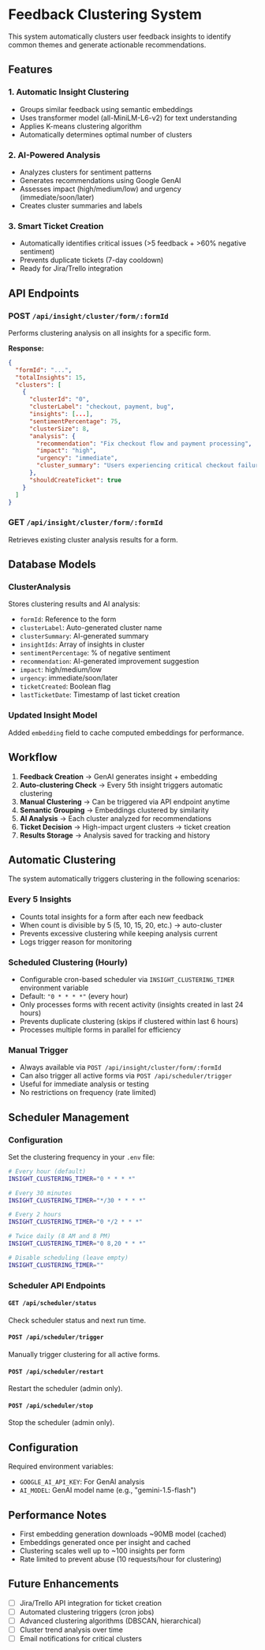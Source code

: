 # Feedback Clustering System

This system automatically clusters user feedback insights to identify common themes and generate actionable recommendations.

## Features

### 1. **Automatic Insight Clustering**

- Groups similar feedback using semantic embeddings
- Uses transformer model (all-MiniLM-L6-v2) for text understanding
- Applies K-means clustering algorithm
- Automatically determines optimal number of clusters

### 2. **AI-Powered Analysis**

- Analyzes clusters for sentiment patterns
- Generates recommendations using Google GenAI
- Assesses impact (high/medium/low) and urgency (immediate/soon/later)
- Creates cluster summaries and labels

### 3. **Smart Ticket Creation**

- Automatically identifies critical issues (>5 feedback + >60% negative sentiment)
- Prevents duplicate tickets (7-day cooldown)
- Ready for Jira/Trello integration

## API Endpoints

### POST `/api/insight/cluster/form/:formId`

Performs clustering analysis on all insights for a specific form.

**Response:**

```json
{
  "formId": "...",
  "totalInsights": 15,
  "clusters": [
    {
      "clusterId": "0",
      "clusterLabel": "checkout, payment, bug",
      "insights": [...],
      "sentimentPercentage": 75,
      "clusterSize": 8,
      "analysis": {
        "recommendation": "Fix checkout flow and payment processing",
        "impact": "high",
        "urgency": "immediate",
        "cluster_summary": "Users experiencing critical checkout failures"
      },
      "shouldCreateTicket": true
    }
  ]
}
```

### GET `/api/insight/cluster/form/:formId`

Retrieves existing cluster analysis results for a form.

## Database Models

### ClusterAnalysis

Stores clustering results and AI analysis:

- `formId`: Reference to the form
- `clusterLabel`: Auto-generated cluster name
- `clusterSummary`: AI-generated summary
- `insightIds`: Array of insights in cluster
- `sentimentPercentage`: % of negative sentiment
- `recommendation`: AI-generated improvement suggestion
- `impact`: high/medium/low
- `urgency`: immediate/soon/later
- `ticketCreated`: Boolean flag
- `lastTicketDate`: Timestamp of last ticket creation

### Updated Insight Model

Added `embedding` field to cache computed embeddings for performance.

## Workflow

1. **Feedback Creation** → GenAI generates insight + embedding
2. **Auto-clustering Check** → Every 5th insight triggers automatic clustering
3. **Manual Clustering** → Can be triggered via API endpoint anytime
4. **Semantic Grouping** → Embeddings clustered by similarity
5. **AI Analysis** → Each cluster analyzed for recommendations
6. **Ticket Decision** → High-impact urgent clusters → ticket creation
7. **Results Storage** → Analysis saved for tracking and history

## Automatic Clustering

The system automatically triggers clustering in the following scenarios:

### **Every 5 Insights**

- Counts total insights for a form after each new feedback
- When count is divisible by 5 (5, 10, 15, 20, etc.) → auto-cluster
- Prevents excessive clustering while keeping analysis current
- Logs trigger reason for monitoring

### **Scheduled Clustering (Hourly)**

- Configurable cron-based scheduler via `INSIGHT_CLUSTERING_TIMER` environment variable
- Default: `"0 * * * *"` (every hour)
- Only processes forms with recent activity (insights created in last 24 hours)
- Prevents duplicate clustering (skips if clustered within last 6 hours)
- Processes multiple forms in parallel for efficiency

### **Manual Trigger**

- Always available via `POST /api/insight/cluster/form/:formId`
- Can also trigger all active forms via `POST /api/scheduler/trigger`
- Useful for immediate analysis or testing
- No restrictions on frequency (rate limited)

## Scheduler Management

### **Configuration**

Set the clustering frequency in your `.env` file:

```bash
# Every hour (default)
INSIGHT_CLUSTERING_TIMER="0 * * * *"

# Every 30 minutes
INSIGHT_CLUSTERING_TIMER="*/30 * * * *"

# Every 2 hours
INSIGHT_CLUSTERING_TIMER="0 */2 * * *"

# Twice daily (8 AM and 8 PM)
INSIGHT_CLUSTERING_TIMER="0 8,20 * * *"

# Disable scheduling (leave empty)
INSIGHT_CLUSTERING_TIMER=""
```

### **Scheduler API Endpoints**

#### `GET /api/scheduler/status`

Check scheduler status and next run time.

#### `POST /api/scheduler/trigger`

Manually trigger clustering for all active forms.

#### `POST /api/scheduler/restart`

Restart the scheduler (admin only).

#### `POST /api/scheduler/stop`

Stop the scheduler (admin only).

## Configuration

Required environment variables:

- `GOOGLE_AI_API_KEY`: For GenAI analysis
- `AI_MODEL`: GenAI model name (e.g., "gemini-1.5-flash")

## Performance Notes

- First embedding generation downloads ~90MB model (cached)
- Embeddings generated once per insight and cached
- Clustering scales well up to ~100 insights per form
- Rate limited to prevent abuse (10 requests/hour for clustering)

## Future Enhancements

- [ ] Jira/Trello API integration for ticket creation
- [ ] Automated clustering triggers (cron jobs)
- [ ] Advanced clustering algorithms (DBSCAN, hierarchical)
- [ ] Cluster trend analysis over time
- [ ] Email notifications for critical clusters
